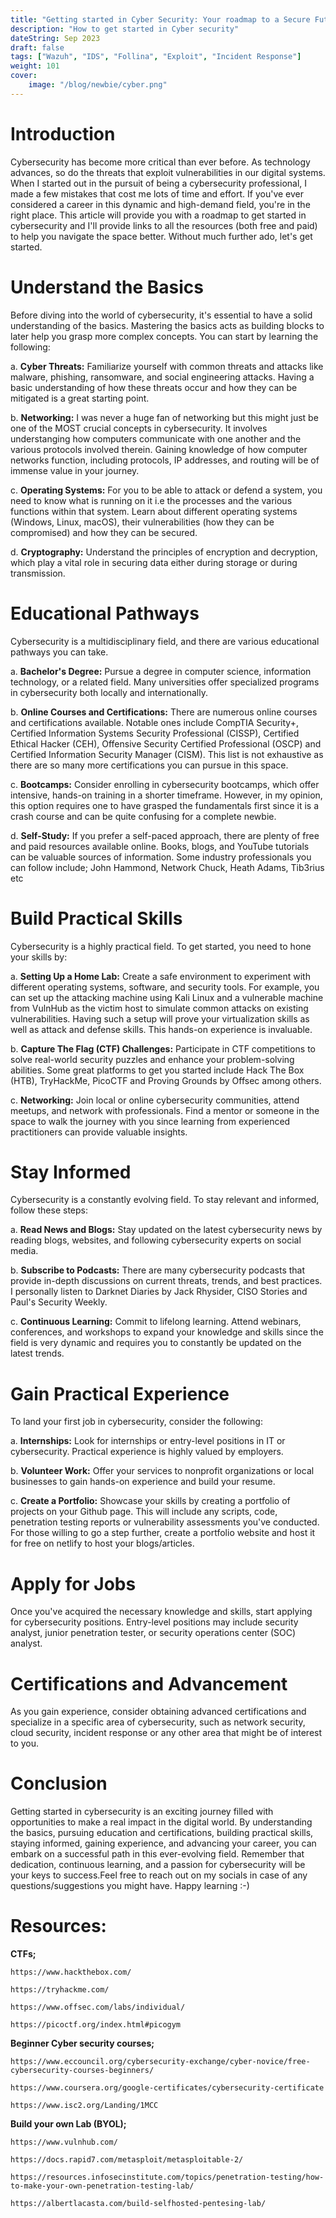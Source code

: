 ```yaml
---
title: "Getting started in Cyber Security: Your roadmap to a Secure Future"
description: "How to get started in Cyber security"
dateString: Sep 2023
draft: false
tags: ["Wazuh", "IDS", "Follina", "Exploit", "Incident Response"]
weight: 101
cover:
    image: "/blog/newbie/cyber.png"
---
```


# Introduction

Cybersecurity has become more critical than ever before. As technology advances, so do the threats that exploit vulnerabilities in our digital systems. When I started out in the pursuit of being a cybersecurity professional, I made a few mistakes that cost me lots of time and effort. If you've ever considered a career in this dynamic and high-demand field, you're in the right place. This article will provide you with a roadmap to get started in cybersecurity and I'll provide links to all the resources (both free and paid) to help you navigate the space better. Without much further ado, let's get started.

# Understand the Basics

Before diving into the world of cybersecurity, it's essential to have a solid understanding of the basics. Mastering the basics acts as building blocks to later help you grasp more complex concepts. You can start by learning the following:

a. **Cyber Threats:** Familiarize yourself with common threats and attacks like malware, phishing, ransomware, and social engineering attacks. Having a basic understanding of how these threats occur and how they can be mitigated is a great starting point.

b. **Networking:** I was never a huge fan of networking but this might just be one of the MOST crucial concepts in cybersecurity. It involves understanging how computers communicate with one another and the various protocols involved therein. Gaining knowledge of how computer networks function, including protocols, IP addresses, and routing will be of immense value in your journey.

c. **Operating Systems:** For you to be able to attack or defend a system, you need to know what is running on it i.e the processes and the various functions within that system. Learn about different operating systems (Windows, Linux, macOS), their vulnerabilities (how they can be compromised) and how they can be secured.

d. **Cryptography:** Understand the principles of encryption and decryption, which play a vital role in securing data either during storage or during transmission.

# Educational Pathways

Cybersecurity is a multidisciplinary field, and there are various educational pathways you can take. 

a. **Bachelor's Degree:** Pursue a degree in computer science, information technology, or a related field. Many universities offer specialized programs in cybersecurity both locally and internationally.

b. **Online Courses and Certifications:** There are numerous online courses and certifications available. Notable ones include CompTIA Security+, Certified Information Systems Security Professional (CISSP), Certified Ethical Hacker (CEH), Offensive Security Certified Professional (OSCP) and Certified Information Security Manager (CISM). This list is not exhaustive as there are so many more certifications you can pursue in this space.

c. **Bootcamps:** Consider enrolling in cybersecurity bootcamps, which offer intensive, hands-on training in a shorter timeframe. However, in my opinion, this option requires one to have grasped the fundamentals first since it is a crash course and can be quite confusing for a complete newbie.

d. **Self-Study:** If you prefer a self-paced approach, there are plenty of free and paid resources available online. Books, blogs, and YouTube tutorials can be valuable sources of information. Some industry professionals you can follow include; John Hammond, Network Chuck, Heath Adams, Tib3rius etc


# Build Practical Skills

Cybersecurity is a highly practical field. To get started, you need to hone your skills by:

a. **Setting Up a Home Lab:** Create a safe environment to experiment with different operating systems, software, and security tools. For example, you can set up the attacking machine using Kali Linux and a vulnerable machine from VulnHub as the victim host to simulate common attacks on existing vulnerabilities. Having such a setup will prove your virtualization skills as well as attack and defense skills. This hands-on experience is invaluable.

b. **Capture The Flag (CTF) Challenges:** Participate in CTF competitions to solve real-world security puzzles and enhance your problem-solving abilities. Some great platforms to get you started include Hack The Box (HTB), TryHackMe, PicoCTF and Proving Grounds by Offsec among others.

c. **Networking:** Join local or online cybersecurity communities, attend meetups, and network with professionals. Find a mentor or someone in the space to walk the journey with you since learning from experienced practitioners can provide valuable insights.

# Stay Informed

Cybersecurity is a constantly evolving field. To stay relevant and informed, follow these steps:

a. **Read News and Blogs:** Stay updated on the latest cybersecurity news by reading blogs, websites, and following cybersecurity experts on social media.

b. **Subscribe to Podcasts:** There are many cybersecurity podcasts that provide in-depth discussions on current threats, trends, and best practices. I personally listen to Darknet Diaries by Jack Rhysider, CISO Stories and Paul's Security Weekly. 

c. **Continuous Learning:** Commit to lifelong learning. Attend webinars, conferences, and workshops to expand your knowledge and skills since the field is very dynamic and requires you to constantly be updated on the latest trends.

# Gain Practical Experience

To land your first job in cybersecurity, consider the following:

a. **Internships:** Look for internships or entry-level positions in IT or cybersecurity. Practical experience is highly valued by employers.

b. **Volunteer Work:** Offer your services to nonprofit organizations or local businesses to gain hands-on experience and build your resume.

c. **Create a Portfolio:** Showcase your skills by creating a portfolio of projects on your Github page. This will include any scripts, code, penetration testing reports or vulnerability assessments you've conducted. For those willing to go a step further, create a portfolio website and host it for free on netlify to host your blogs/articles.

# Apply for Jobs

Once you've acquired the necessary knowledge and skills, start applying for cybersecurity positions. Entry-level positions may include security analyst, junior penetration tester, or security operations center (SOC) analyst.

# Certifications and Advancement

As you gain experience, consider obtaining advanced certifications and specialize in a specific area of cybersecurity, such as network security, cloud security, incident response or any other area that might be of interest to you.

# Conclusion

Getting started in cybersecurity is an exciting journey filled with opportunities to make a real impact in the digital world. By understanding the basics, pursuing education and certifications, building practical skills, staying informed, gaining experience, and advancing your career, you can embark on a successful path in this ever-evolving field. Remember that dedication, continuous learning, and a passion for cybersecurity will be your keys to success.Feel free to reach out on my socials in case of any questions/suggestions you might have. Happy learning :-) 

# Resources:
**CTFs;**
    
    https://www.hackthebox.com/

    https://tryhackme.com/

    https://www.offsec.com/labs/individual/

    https://picoctf.org/index.html#picogym
**Beginner Cyber security courses;**

    https://www.eccouncil.org/cybersecurity-exchange/cyber-novice/free-cybersecurity-courses-beginners/

    https://www.coursera.org/google-certificates/cybersecurity-certificate

    https://www.isc2.org/Landing/1MCC

**Build your own Lab (BYOL);**

    https://www.vulnhub.com/

    https://docs.rapid7.com/metasploit/metasploitable-2/

    https://resources.infosecinstitute.com/topics/penetration-testing/how-to-make-your-own-penetration-testing-lab/

    https://albertlacasta.com/build-selfhosted-pentesing-lab/

